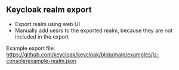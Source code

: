 Keycloak realm export
----------------------
- Export realm using web UI
- Manually add uesrs to the exported realm, because they are not included in the export

Example export file:
https://github.com/keycloak/keycloak/blob/main/examples/js-console/example-realm.json

